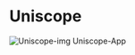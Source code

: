 # Uniscope



![Uniscope-img](https://user-images.githubusercontent.com/67960341/185796479-a30e1bfe-aa5d-4802-bc69-9d52ab6982a0.gif)  Uniscope-App

